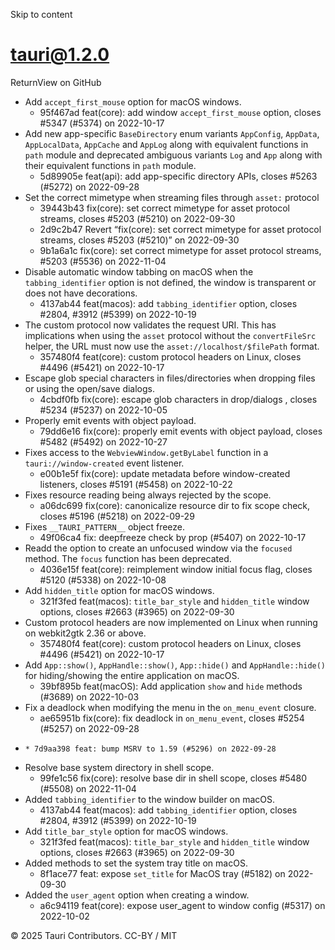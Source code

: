 Skip to content
# tauri@1.2.0
ReturnView on GitHub
  * Add `accept_first_mouse` option for macOS windows. 
    * 95f467ad feat(core): add window `accept_first_mouse` option, closes #5347 (#5374) on 2022-10-17
  * Add new app-specific `BaseDirectory` enum variants `AppConfig`, `AppData`, `AppLocalData`, `AppCache` and `AppLog` along with equivalent functions in `path` module and deprecated ambiguous variants `Log` and `App` along with their equivalent functions in `path` module. 
    * 5d89905e feat(api): add app-specific directory APIs, closes #5263 (#5272) on 2022-09-28
  * Set the correct mimetype when streaming files through `asset:` protocol 
    * 39443b43 fix(core): set correct mimetype for asset protocol streams, closes #5203 (#5210) on 2022-09-30
    * 2d9c2b47 Revert “fix(core): set correct mimetype for asset protocol streams, closes #5203 (#5210)” on 2022-09-30
    * 9b1a6a1c fix(core): set correct mimetype for asset protocol streams, #5203 (#5536) on 2022-11-04
  * Disable automatic window tabbing on macOS when the `tabbing_identifier` option is not defined, the window is transparent or does not have decorations. 
    * 4137ab44 feat(macos): add `tabbing_identifier` option, closes #2804, #3912 (#5399) on 2022-10-19
  * The custom protocol now validates the request URI. This has implications when using the `asset` protocol without the `convertFileSrc` helper, the URL must now use the `asset://localhost/$filePath` format. 
    * 357480f4 feat(core): custom protocol headers on Linux, closes #4496 (#5421) on 2022-10-17
  * Escape glob special characters in files/directories when dropping files or using the open/save dialogs. 
    * 4cbdf0fb fix(core): escape glob characters in drop/dialogs , closes #5234 (#5237) on 2022-10-05
  * Properly emit events with object payload. 
    * 79dd6e16 fix(core): properly emit events with object payload, closes #5482 (#5492) on 2022-10-27
  * Fixes access to the `WebviewWindow.getByLabel` function in a `tauri://window-created` event listener. 
    * e00b1e5f fix(core): update metadata before window-created listeners, closes #5191 (#5458) on 2022-10-22
  * Fixes resource reading being always rejected by the scope. 
    * a06dc699 fix(core): canonicalize resource dir to fix scope check, closes #5196 (#5218) on 2022-09-29
  * Fixes `__TAURI_PATTERN__` object freeze. 
    * 49f06ca4 fix: deepfreeze check by prop (#5407) on 2022-10-17
  * Readd the option to create an unfocused window via the `focused` method. The `focus` function has been deprecated. 
    * 4036e15f feat(core): reimplement window initial focus flag, closes #5120 (#5338) on 2022-10-08
  * Add `hidden_title` option for macOS windows. 
    * 321f3fed feat(macos): `title_bar_style` and `hidden_title` window options, closes #2663 (#3965) on 2022-09-30
  * Custom protocol headers are now implemented on Linux when running on webkit2gtk 2.36 or above. 
    * 357480f4 feat(core): custom protocol headers on Linux, closes #4496 (#5421) on 2022-10-17
  * Add `App::show()`, `AppHandle::show()`, `App::hide()` and `AppHandle::hide()` for hiding/showing the entire application on macOS. 
    * 39bf895b feat(macOS): Add application `show` and `hide` methods (#3689) on 2022-10-03
  * Fix a deadlock when modifying the menu in the `on_menu_event` closure. 
    * ae65951b fix(core): fix deadlock in `on_menu_event`, closes #5254 (#5257) on 2022-09-28
  *     * 7d9aa398 feat: bump MSRV to 1.59 (#5296) on 2022-09-28
  * Resolve base system directory in shell scope. 
    * 99fe1c56 fix(core): resolve base dir in shell scope, closes #5480 (#5508) on 2022-11-04
  * Added `tabbing_identifier` to the window builder on macOS. 
    * 4137ab44 feat(macos): add `tabbing_identifier` option, closes #2804, #3912 (#5399) on 2022-10-19
  * Add `title_bar_style` option for macOS windows. 
    * 321f3fed feat(macos): `title_bar_style` and `hidden_title` window options, closes #2663 (#3965) on 2022-09-30
  * Added methods to set the system tray title on macOS. 
    * 8f1ace77 feat: expose `set_title` for MacOS tray (#5182) on 2022-09-30
  * Added the `user_agent` option when creating a window. 
    * a6c94119 feat(core): expose user_agent to window config (#5317) on 2022-10-02


© 2025 Tauri Contributors. CC-BY / MIT
